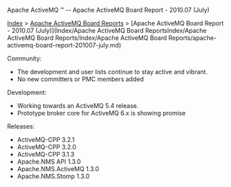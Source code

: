 Apache ActiveMQ ™ -- Apache ActiveMQ Board Report - 2010.07 (July) 

[Index](index.html) > [Apache ActiveMQ Board Reports](apache-activemq-Developers/board-reports.md) > [Apache ActiveMQ Board Report - 2010.07 (July)](Index/Apache ActiveMQ Board ReportsIndex/Apache ActiveMQ Board Reports/Index/Apache ActiveMQ Board Reports/apache-activemq-board-report-201007-july.md)


Community:

*   The development and user lists continue to stay active and vibrant.
*   No new committers or PMC members added

Development:

*   Working towards an ActiveMQ 5.4 release.
*   Prototype broker core for ActiveMQ 6.x is showing promise

Releases:

*   ActiveMQ-CPP 3.2.1
*   ActiveMQ-CPP 3.2.0
*   ActiveMQ-CPP 3.1.3
*   Apache.NMS API 1.3.0
*   Apache.NMS.ActiveMQ 1.3.0
*   Apache.NMS.Stomp 1.3.0

